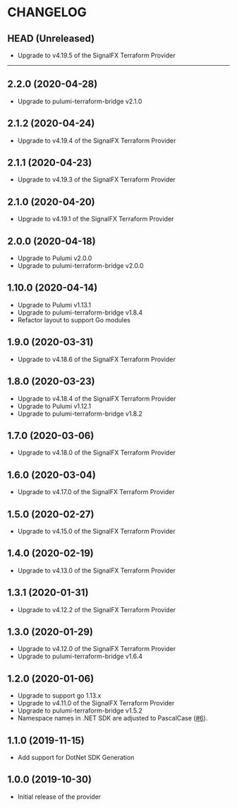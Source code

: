 CHANGELOG
=========

## HEAD (Unreleased)
* Upgrade to v4.19.5 of the SignalFX Terraform Provider

---

## 2.2.0 (2020-04-28)
* Upgrade to pulumi-terraform-bridge v2.1.0

## 2.1.2 (2020-04-24)
* Upgrade to v4.19.4 of the SignalFX Terraform Provider

## 2.1.1 (2020-04-23)
* Upgrade to v4.19.3 of the SignalFX Terraform Provider

## 2.1.0 (2020-04-20)
* Upgrade to v4.19.1 of the SignalFX Terraform Provider

## 2.0.0 (2020-04-18)
* Upgrade to Pulumi v2.0.0
* Upgrade to pulumi-terraform-bridge v2.0.0

## 1.10.0 (2020-04-14)
* Upgrade to Pulumi v1.13.1
* Upgrade to pulumi-terraform-bridge v1.8.4
* Refactor layout to support Go modules

## 1.9.0 (2020-03-31)
* Upgrade to v4.18.6 of the SignalFX Terraform Provider

## 1.8.0 (2020-03-23)
* Upgrade to v4.18.4 of the SignalFX Terraform Provider
* Upgrade to Pulumi v1.12.1
* Upgrade to pulumi-terraform-bridge v1.8.2

## 1.7.0 (2020-03-06)
* Upgrade to v4.18.0 of the SignalFX Terraform Provider

## 1.6.0 (2020-03-04)
* Upgrade to v4.17.0 of the SignalFX Terraform Provider

## 1.5.0 (2020-02-27)
* Upgrade to v4.15.0 of the SignalFX Terraform Provider

## 1.4.0 (2020-02-19)
* Upgrade to v4.13.0 of the SignalFX Terraform Provider

## 1.3.1 (2020-01-31)
* Upgrade to v4.12.2 of the SignalFX Terraform Provider

## 1.3.0 (2020-01-29)
* Upgrade to v4.12.0 of the SignalFX Terraform Provider
* Upgrade to pulumi-terraform-bridge v1.6.4

## 1.2.0 (2020-01-06)
* Upgrade to support go 1.13.x
* Upgrade to v4.11.0 of the SignalFX Terraform Provider
* Upgrade to pulumi-terraform-bridge v1.5.2
* Namespace names in .NET SDK are adjusted to PascalCase
([#6](https://github.com/pulumi/pulumi-signalfx/pull/6)).

## 1.1.0 (2019-11-15)
* Add support for DotNet SDK Generation

## 1.0.0 (2019-10-30)
* Initial release of the provider
